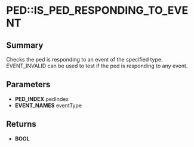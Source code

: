 # PED::IS_PED_RESPONDING_TO_EVENT

## Summary
Checks the ped is responding to an event of the specified type.  EVENT_INVALID can be used to test if the ped is responding to any event.

## Parameters
* **PED_INDEX** pedIndex
* **EVENT_NAMES** eventType

## Returns
* **BOOL**
